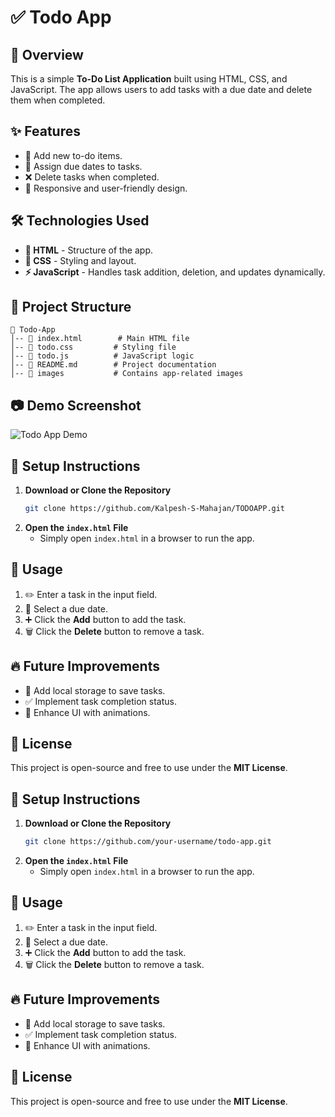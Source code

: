 # ✅ Todo App

## 🌟 Overview
This is a simple **To-Do List Application** built using HTML, CSS, and JavaScript. The app allows users to add tasks with a due date and delete them when completed.

## ✨ Features
- 📝 Add new to-do items.
- 📅 Assign due dates to tasks.
- ❌ Delete tasks when completed.
- 🎨 Responsive and user-friendly design.

## 🛠 Technologies Used
- **📌 HTML** - Structure of the app.
- **🎨 CSS** - Styling and layout.
- **⚡ JavaScript** - Handles task addition, deletion, and updates dynamically.

## 📁 Project Structure
```
📂 Todo-App
│-- 📜 index.html        # Main HTML file
│-- 📜 todo.css         # Styling file
│-- 📜 todo.js          # JavaScript logic
│-- 📜 README.md        # Project documentation
│-- 📂 images           # Contains app-related images
```

## 📷 Demo Screenshot
![Todo App Demo](images/demo.png)

## 🚀 Setup Instructions
1. **Download or Clone the Repository**
   ```sh
   git clone https://github.com/Kalpesh-S-Mahajan/TODOAPP.git
   ```
2. **Open the `index.html` File**
   - Simply open `index.html` in a browser to run the app.

## 🎯 Usage
1. ✏️ Enter a task in the input field.
2. 📆 Select a due date.
3. ➕ Click the **Add** button to add the task.
4. 🗑 Click the **Delete** button to remove a task.

## 🔥 Future Improvements
- 💾 Add local storage to save tasks.
- ✅ Implement task completion status.
- 🎨 Enhance UI with animations.

## 📜 License
This project is open-source and free to use under the **MIT License**.

## 🚀 Setup Instructions
1. **Download or Clone the Repository**
   ```sh
   git clone https://github.com/your-username/todo-app.git
   ```
2. **Open the `index.html` File**
   - Simply open `index.html` in a browser to run the app.

## 🎯 Usage
1. ✏️ Enter a task in the input field.
2. 📆 Select a due date.
3. ➕ Click the **Add** button to add the task.
4. 🗑 Click the **Delete** button to remove a task.

## 🔥 Future Improvements
- 💾 Add local storage to save tasks.
- ✅ Implement task completion status.
- 🎨 Enhance UI with animations.

## 📜 License
This project is open-source and free to use under the **MIT License**.
